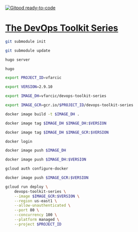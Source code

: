 [![Gitpod ready-to-code](https://img.shields.io/badge/Gitpod-ready--to--code-blue?logo=gitpod)](https://gitpod.io/#https://github.com/vfarcic/devops-toolkit)

# [The DevOps Toolkit Series](http://www.devopstoolkitseries.com)

```bash
git submodule init

git submodule update

hugo server

hugo

export PROJECT_ID=vfarcic

export VERSION=2.9.10

export IMAGE_DH=vfarcic/devops-toolkit-series

export IMAGE_GCR=gcr.io/$PROJECT_ID/devops-toolkit-series

docker image build -t $IMAGE_DH .

docker image tag $IMAGE_DH $IMAGE_DH:$VERSION

docker image tag $IMAGE_DH $IMAGE_GCR:$VERSION

docker login

docker image push $IMAGE_DH

docker image push $IMAGE_DH:$VERSION

gcloud auth configure-docker

docker image push $IMAGE_GCR:$VERSION

gcloud run deploy \
    devops-toolkit-series \
    --image $IMAGE_GCR:$VERSION \
    --region us-east1 \
    --allow-unauthenticated \
    --port 80 \
    --concurrency 100 \
    --platform managed \
    --project $PROJECT_ID
```
